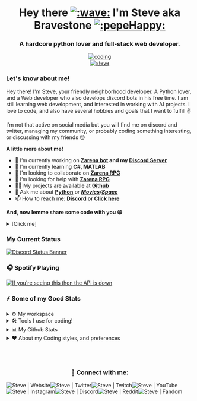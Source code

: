 <h1 name="title" align="center">
Hey there 
<a href="#title"><img src="https://raw.githubusercontent.com/MartinHeinz/MartinHeinz/master/wave.gif" width="30px" Title=":wave:" /></a> I'm Steve aka Bravestone
<a href="#title"><img src="https://cdn.discordapp.com/emojis/832140762501480469.png" width="40" Title=":pepeHappy:" /></a></h1>
<h3 align="center">A hardcore python lover and full-stack web developer.</h3>

<div name="code" align="center">
<a href="#code"><img src="https://i.pinimg.com/originals/68/ae/bf/68aebf4c71bd1d6090f87237272b01e5.gif" alt="coding" Title="Codin in progress...." /></a>
<br />
<a href="#code"><img src="https://komarev.com/ghpvc/?username=itsbravestone" alt="steve" Title="Profile visit count" /></a></div>

### Let's know about me!
Hey there! I'm Steve, your friendly neighborhood developer. A Python lover, and a Web developer who also develops discord bots in his free time. I am still learning web development, and interested in working with AI projects. I love to code, and also have several hobbies and goals that I want to fulfill ✌️

I'm not that active on social media but you will find me on discord and twitter, managing my community, or probably coding something interesting, or discussing with my friends 😛

**A little more about me!**

- 🔭 I’m currently working on **[Zarena bot](https://github.com/zarena) and my [Discord Server](https://dsc.gg/zarena-world)**
- 🌱 I’m currently learning **C#, MATLAB**
- 👯 I’m looking to collaborate on **[Zarena RPG](https://github.com/itsbravestone/Zarena-RPG)**
- 🤝 I’m looking for help with **[Zarena RPG](https://github.com/itsbravestone/Zarena-RPG)**
- 👨‍💻 My projects are available at **[Github](https://github.com/itsbravestone/)**
- 💬 Ask me about **[Python](https://www.python.org)** or ***[Movies](https://scener.com/bravestone)/[Space](https://www.space.com)***
- 📫 How to reach me: **[Discord](https://discord.com/users/435492397258899467) or [Click here](#social)**

**And, now lemme share some code with you 😁**
<details>
  <summary>[Click me]</summary>

```python
import socials
import stuff

class Steve:
  def __init__(self) -> None:
    # -- Personal section --
    self.name = "Steve"
    self.alias = "Bravestone"

    self.tagline = "Never give up!!!"

# -- About section --
        self.about = {
            "loves": [
                "💻 Coding",
                "🌎 Travelling",
                "😎 Netflix and Chill",
                "🔭 Exploring new things"
            ]
        }
    self.manages = ["Studies", "Discord_Server", "Programming"]
    self.builds = [stuff.COOL, stuff.INNOVATIVE, stuff.AWESOME, stuff.USEFUL]
    self.active_on = [socials.DISCORD, socials.TWITTER, socials.GITHUB]

    # -- Tech stack section --
        self.working_on = [stuff.code.DISCORD_BOT, stuff.code.WEB_DEVELOPMENT, stuff.security.ETHICAL_HACKING]

        self.tech_stack = {
            "code": ["Python", "C#", "Java", "JavaScript", "SQL"],
            "code-branches": ["AI", "Automation", "Full Stack development", "Networking"],
            "frontend": {
                "css": ["Bootstrap", "Bulma"],
                "js": ["React", "NextJS", "Vue", "Gatsby"]
            },
            "backend": {
                "python": ["Flask", "Django", "ExpressJS"]
            },
            "cloud": ["GCP", "AWS", "Azure"],
            "databases": {
                "SQL": ["PostgreSQL", "MySQL", "SQLite"],
                "NoSQL": ["MongoDB", "Firebase"]
            },
            "DevSecOps": ["Docker", "Version Control System", "Virtualization"],
            "Security": ["Ethical hacking", "Pentesting", "Cracking", "Networking"]
        }
        self.askme_about = ["Python", "AI", "Full Stack development", "DevSecOps", "Ethical hacking"]

        # -- Social media section --
        self.social_media = {
            "email": "imbravestone@zarena.ga",
            "github": "https://github.com/itsbravestone",
            "twitter": "https://twitter.com/imbravestone",
            "discord": "https://discord.com/users/435492397258899467"
        }

        # -- Wrapping up --
        self.fun_fact = "I'm a Marvel fan who prefers coffee over tea!"

    def __repr__(self) -> str:
        return f"<Bravestone working_on={self.working_on} active_at={self.most_active_at} ask_about={self.ask_me_about}>"

    def __str__(self) -> str:
        return self.name

    def say_hello() -> None:
        print("Hey there 👋! Nice to see you here!")


steve = Bravestone()
steve.say_hello()
```
</details>  

### My Current Status<br />

  [![Discord Status Banner](https://discord.c99.nl/widget/theme-3/435492397258899467.png)](https://dsc.gg/zarena-world)

### 🎧 Spotify Playing

  [![If you're seeing this then the API is down](https://novatorem-itsbravestone.vercel.app/api/spotify)](https://open.spotify.com/user/hcyrrk9viwxcqml24olcli1p6)

### ⚡ Some of my Good Stats

<details>
  <summary>⚙️ My workspace</summary>

  - **OS**: Windows 10 pro
  - **Browser**: Chrome, firefox and Opera
  - **Code Editor**: VSCode and Pycharm.
  - **Music Player**: Spotify
</details>

<details>
  <summary> 🛠 Tools I use for coding! </summary>

 Note: Hover over the icon to see their names.
 
- Programming Languages
  
    <a href="https://www.cprogramming.com/" target="_blank"> <img src="https://raw.githubusercontent.com/devicons/devicon/master/icons/c/c-original.svg" alt="c" width="40" height="40" Title="C"/> </a>&nbsp;&nbsp;
    <a href="https://www.w3schools.com/cpp/" target="_blank"> <img src="https://raw.githubusercontent.com/devicons/devicon/master/icons/cplusplus/cplusplus-original.svg" alt="cplusplus" width="40" height="40" Title="C++"/> </a>&nbsp;&nbsp;
    <a href="https://www.w3schools.com/cs/" target="_blank"> <img src="https://raw.githubusercontent.com/devicons/devicon/master/icons/csharp/csharp-original.svg" alt="csharp" width="40" height="40" Title="C#"/> </a>&nbsp;&nbsp;
    <a href="https://www.java.com" target="_blank"> <img src="https://raw.githubusercontent.com/devicons/devicon/master/icons/java/java-original.svg" alt="java" width="40" height="40" Title="Java"/> </a>&nbsp;&nbsp;
    <a href="https://developer.mozilla.org/en-US/docs/Web/JavaScript" target="_blank"> <img src="https://raw.githubusercontent.com/devicons/devicon/master/icons/javascript/javascript-original.svg" alt="javascript" width="40" height="40" Title="JavaScript"/> </a> &nbsp;&nbsp;
    <a href="https://www.typescriptlang.org/" target="_blank"> <img src="https://raw.githubusercontent.com/devicons/devicon/master/icons/typescript/typescript-original.svg" alt="typescript" width="40" height="40" Title="TypeScript"/> </a> &nbsp;&nbsp;
    <a href="https://www.python.org" target="_blank"> <img src="https://raw.githubusercontent.com/devicons/devicon/master/icons/python/python-original.svg" alt="python" width="40" height="40" Title="Python"/> </a> &nbsp;&nbsp;
    <a href="https://www.php.net" target="_blank"> <img src="https://raw.githubusercontent.com/devicons/devicon/master/icons/php/php-original.svg" alt="php" width="40" height="40" Title="PHP"/> </a>&nbsp;&nbsp;
    <a href="https://www.ruby-lang.org/en/" target="_blank"> <img src="https://raw.githubusercontent.com/devicons/devicon/master/icons/ruby/ruby-original.svg" alt="ruby" width="40" height="40" Title="Ruby"/> </a>&nbsp;&nbsp;
    <a href="https://elixir-lang.org" target="_blank"> <img src="https://www.vectorlogo.zone/logos/elixir-lang/elixir-lang-icon.svg" alt="elixir" width="40" height="40" Title="Elixir"/> </a> 

- Frontend Development

    <a href="https://www.w3.org/html/" target="_blank"> <img src="https://raw.githubusercontent.com/devicons/devicon/master/icons/html5/html5-original-wordmark.svg" alt="html5" width="40" height="40" Title="HTML5"/> </a>&nbsp;&nbsp;
    <a href="https://www.w3schools.com/css/" target="_blank"> <img src="https://raw.githubusercontent.com/devicons/devicon/master/icons/css3/css3-original-wordmark.svg" alt="css3" width="40" height="40" Title="CSS3"/> </a>&nbsp;&nbsp;
    <a href="https://sass-lang.com" target="_blank"> <img src="https://raw.githubusercontent.com/devicons/devicon/master/icons/sass/sass-original.svg" alt="sass" width="40" height="40" Title="SASS"/> </a>&nbsp;&nbsp;
    <a href="https://getbootstrap.com" target="_blank"> <img src="https://raw.githubusercontent.com/devicons/devicon/master/icons/bootstrap/bootstrap-plain-wordmark.svg" alt="bootstrap" width="40" height="40" Title="Bootstrap"/> </a> &nbsp;&nbsp;
    <a href="https://bulma.io/" target="_blank"> <img src="https://raw.githubusercontent.com/gilbarbara/logos/804dc257b59e144eaca5bc6ffd16949752c6f789/logos/bulma.svg" alt="bulma" width="40" height="40" Title="Bulma"/> </a>&nbsp;&nbsp;
    <a href="https://babeljs.io/" target="_blank"> <img src="https://www.vectorlogo.zone/logos/babeljs/babeljs-icon.svg" alt="babel" width="40" height="40" Title="Babel"/> </a>&nbsp;
    <a href="https://reactjs.org/" target="_blank"> <img src="https://raw.githubusercontent.com/devicons/devicon/master/icons/react/react-original-wordmark.svg" alt="react" width="40" height="40" Title="ReactJS"/> </a>&nbsp;&nbsp;
    <a href="https://vuejs.org/" target="_blank"> <img src="https://raw.githubusercontent.com/devicons/devicon/master/icons/vuejs/vuejs-original-wordmark.svg" alt="vuejs" width="40" height="40" Title="VueJS"/> </a>

- Backend Development

    <a href="https://nodejs.org" target="_blank"> <img src="https://raw.githubusercontent.com/devicons/devicon/master/icons/nodejs/nodejs-original-wordmark.svg" alt="nodejs" width="40" height="40" Title="NodeJS"/> </a>&nbsp;&nbsp;
    <a href="https://expressjs.com" target="_blank"> <img src="https://raw.githubusercontent.com/devicons/devicon/master/icons/express/express-original-wordmark.svg" alt="express" width="40" height="40" Title="Express"/> </a>&nbsp;&nbsp;
    <a href="https://hadoop.apache.org/" target="_blank"> <img src="https://www.vectorlogo.zone/logos/apache_hadoop/apache_hadoop-icon.svg" alt="hadoop" width="40" height="40" Title="Hadoop"/> </a>&nbsp;&nbsp;
    <a href="https://www.nginx.com" target="_blank"> <img src="https://raw.githubusercontent.com/devicons/devicon/master/icons/nginx/nginx-original.svg" alt="nginx" width="40" height="40" Title="NGINX"/> </a>

- Mobile App Development

    <a href="https://developer.android.com" target="_blank"> <img src="https://raw.githubusercontent.com/devicons/devicon/master/icons/android/android-original-wordmark.svg" alt="android" width="40" height="40" Title="Android Studio"/> </a>&nbsp;&nbsp;
    <a href="https://flutter.dev" target="_blank"> <img src="https://www.vectorlogo.zone/logos/flutterio/flutterio-icon.svg" alt="flutter" width="40" height="40" Title="Flutter"/> </a>&nbsp;&nbsp;
    <a href="https://reactnative.dev/" target="_blank"> <img src="https://reactnative.dev/img/header_logo.svg" alt="reactnative" width="40" height="40" Title="React Native"/> </a> 

- AI / ML

    <a href="https://www.tensorflow.org" target="_blank"> <img src="https://www.vectorlogo.zone/logos/tensorflow/tensorflow-icon.svg" alt="tensorflow" width="40" height="40" Title="TensorFlow"/> </a>&nbsp;&nbsp;
    <a href="https://scikit-learn.org/" target="_blank"> <img src="https://upload.wikimedia.org/wikipedia/commons/0/05/Scikit_learn_logo_small.svg" alt="scikit_learn" width="40" height="40" Title="Scikit-learn"/> </a>&nbsp;&nbsp;
    <a href="https://opencv.org/" target="_blank"> <img src="https://www.vectorlogo.zone/logos/opencv/opencv-icon.svg" alt="opencv" width="40" height="40" Title="OpenCV"/> </a>&nbsp;&nbsp;
    <a href="https://pandas.pydata.org/" target="_blank"> <img src="https://numfocus.org/wp-content/uploads/2016/07/pandas-logo-300.png" alt="Pandas" width="40" height="40" Title="Pandas"/> </a>&nbsp;&nbsp;
    <a href="https://numpy.org/" target="_blank"> <img src="https://www.vectorlogo.zone/logos/numpy/numpy-icon.svg" alt="NumPy" width="40" height="40" Title="NumPy"/> </a>

- Databases
  
    <a href="https://www.mysql.com/" target="_blank"> <img src="https://raw.githubusercontent.com/devicons/devicon/master/icons/mysql/mysql-original-wordmark.svg" alt="mysql" width="40" height="40" Title="MySQL"/> </a>&nbsp;&nbsp;
    <a href="https://www.sqlite.org/" target="_blank"> <img src="https://www.vectorlogo.zone/logos/sqlite/sqlite-icon.svg" alt="sqlite" width="40" height="40" Title="SQLite"/> </a>&nbsp;&nbsp; 
    <a href="https://www.postgresql.org" target="_blank"> <img src="https://raw.githubusercontent.com/devicons/devicon/master/icons/postgresql/postgresql-original-wordmark.svg" alt="postgresql" width="40" height="40" Title="PostgresSQL"/> </a>&nbsp;&nbsp;
    <a href="https://mariadb.org/" target="_blank"> <img src="https://www.vectorlogo.zone/logos/mariadb/mariadb-icon.svg" alt="mariadb" width="40" height="40" Title="MariaDB"/> </a>&nbsp;&nbsp; 
    <a href="https://www.mongodb.com/" target="_blank"> <img src="https://raw.githubusercontent.com/devicons/devicon/master/icons/mongodb/mongodb-original-wordmark.svg" alt="mongodb" width="40" height="40" Title="MongoDB"/> </a>&nbsp;&nbsp;
    <a href="https://cassandra.apache.org/" target="_blank"> <img src="https://www.vectorlogo.zone/logos/apache_cassandra/apache_cassandra-icon.svg" alt="cassandra" width="40" height="40" Title="Cassandra"/> </a> 

- Data Visualization

    <a href="https://www.chartjs.org" target="_blank"> <img src="https://www.chartjs.org/media/logo-title.svg" alt="chartjs" width="40" height="40" Title="ChartJS"/> </a>&nbsp;&nbsp;
    <a href="https://canvasjs.com" target="_blank"> <img src="https://raw.githubusercontent.com/Hardik0307/Hardik0307/master/assets/canvasjs-charts.svg" alt="canvasjs" width="40" height="40" Title="CanvasJS"/> </a>&nbsp;&nbsp;
    <a href="https://grafana.com" target="_blank"> <img src="https://www.vectorlogo.zone/logos/grafana/grafana-icon.svg" alt="grafana" width="40" height="40" Title="Grafana"/> </a> 

- DevOps

    <a href="https://aws.amazon.com" target="_blank"> <img src="https://raw.githubusercontent.com/devicons/devicon/master/icons/amazonwebservices/amazonwebservices-original-wordmark.svg" alt="aws" width="40" height="40" Title="Amazon Web Services"/> </a>&nbsp;&nbsp;
    <a href="https://www.docker.com/" target="_blank"> <img src="https://raw.githubusercontent.com/devicons/devicon/master/icons/docker/docker-original-wordmark.svg" alt="docker" width="40" height="40" Title="Docker"/> </a>&nbsp;&nbsp;
    <a href="https://cloud.google.com" target="_blank"> <img src="https://www.vectorlogo.zone/logos/google_cloud/google_cloud-icon.svg" alt="gcp" width="40" height="40" Title="Google Cloud Platform"/> </a>&nbsp;&nbsp;
    <a href="https://kubernetes.io" target="_blank"> <img src="https://www.vectorlogo.zone/logos/kubernetes/kubernetes-icon.svg" alt="kubernetes" width="40" height="40" Title="Kubernetes"/> </a>&nbsp;&nbsp;
    <a href="https://www.gnu.org/software/bash/" target="_blank"> <img src="https://www.vectorlogo.zone/logos/gnu_bash/gnu_bash-icon.svg" alt="bash" width="40" height="40" Title="Bash"/> </a>&nbsp;&nbsp;
    <a href="https://azure.microsoft.com/en-in/" target="_blank"> <img src="https://www.vectorlogo.zone/logos/microsoft_azure/microsoft_azure-icon.svg" alt="azure" width="40" height="40" Title="Microsoft Azure"/> </a>&nbsp;&nbsp;
    <a href="https://travis-ci.org" target="_blank"> <img src="https://www.vectorlogo.zone/logos/travis-ci/travis-ci-icon.svg" alt="travisci" width="40" height="40" Title="Travis CI"/> </a> 

- Backend as a Service(BaaS)

    <a href="https://firebase.google.com/" target="_blank"> <img src="https://www.vectorlogo.zone/logos/firebase/firebase-icon.svg" alt="firebase" width="40" height="40" Title="Google Firebase"/> </a>&nbsp;&nbsp; 
    <a href="https://heroku.com" target="_blank"> <img src="https://www.vectorlogo.zone/logos/heroku/heroku-icon.svg" alt="heroku" width="40" height="40" Title="Heroku"/> </a> 

- Frameworks

    <a href="https://www.djangoproject.com/" target="_blank"> <img src="https://raw.githubusercontent.com/devicons/devicon/master/icons/django/django-original.svg" alt="django" width="40" height="40" Title="Django"/> </a>&nbsp;&nbsp;
    <a href="https://dotnet.microsoft.com/" target="_blank"> <img src="https://raw.githubusercontent.com/devicons/devicon/master/icons/dot-net/dot-net-original-wordmark.svg" alt="dotnet" width="40" height="40" Title="Microsoft .NET"/> </a>&nbsp;&nbsp;
    <a href="https://www.electronjs.org" target="_blank"> <img src="https://raw.githubusercontent.com/devicons/devicon/master/icons/electron/electron-original.svg" alt="electron" width="40" height="40" Title="Electron"/> </a>&nbsp;&nbsp;
    <a href="https://laravel.com/" target="_blank"> <img src="https://raw.githubusercontent.com/devicons/devicon/master/icons/laravel/laravel-plain-wordmark.svg" alt="laravel" width="40" height="40" Title="Laravel"/> </a>&nbsp;&nbsp;
    <a href="https://rubyonrails.org" target="_blank"> <img src="https://raw.githubusercontent.com/devicons/devicon/master/icons/rails/rails-original-wordmark.svg" alt="rails" width="40" height="40" Title="Ruby on Rails"/> </a>&nbsp;&nbsp;
    <a href="https://flask.palletsprojects.com/" target="_blank"> <img src="https://www.vectorlogo.zone/logos/pocoo_flask/pocoo_flask-icon.svg" alt="flask" width="40" height="40" Title="Flask"/> </a> 

- Testing

    <a href="https://www.selenium.dev" target="_blank"> <img src="https://raw.githubusercontent.com/detain/svg-logos/780f25886640cef088af994181646db2f6b1a3f8/svg/selenium-logo.svg" alt="selenium" width="40" height="40" Title="Selenium"/> </a>&nbsp;&nbsp;
    <a href="https://mochajs.org" target="_blank"> <img src="https://www.vectorlogo.zone/logos/mochajs/mochajs-icon.svg" alt="mocha" width="40" height="40" Title="Mocha"/> </a>&nbsp;&nbsp;
    <a href="https://jasmine.github.io/" target="_blank"> <img src="https://www.vectorlogo.zone/logos/jasmine/jasmine-icon.svg" alt="jasmine" width="40" height="40" Title="Jasmine"/> </a> 

- Software

    <a href="https://www.adobe.com/in/products/illustrator.html" target="_blank"> <img src="https://www.vectorlogo.zone/logos/adobe_illustrator/adobe_illustrator-icon.svg" alt="illustrator" width="40" height="40" Title="Adobe Illustrator"/> </a>&nbsp;&nbsp;
    <a href="https://www.photoshop.com/en" target="_blank"> <img src="https://img.icons8.com/color/48/000000/adobe-photoshop.png" alt="photoshop" width="40" height="40" Title="Adobe Photoshop"/> </a>&nbsp;&nbsp;
    <a href="https://www.adobe.com/in/products/aftereffects/" target="_blank"> <img src="https://img.icons8.com/color/96/000000/adobe-after-effects.png" alt="after-effects" width="40" height="40" Title="Adobe After Effects"/> </a>&nbsp;&nbsp;
    <a href="https://www.blender.org/" target="_blank"> <img src="https://download.blender.org/branding/community/blender_community_badge_white.svg" alt="blender" width="40" height="40" Title="Blender"/> </a>&nbsp;&nbsp;
    <a href="https://www.mathworks.com/" target="_blank"> <img src="https://upload.wikimedia.org/wikipedia/commons/2/21/Matlab_Logo.png" alt="matlab" width="40" height="40" Title="MATLAB"/> </a>&nbsp;&nbsp;
    <a href="https://postman.com" target="_blank"> <img src="https://www.vectorlogo.zone/logos/getpostman/getpostman-icon.svg" alt="postman" width="40" height="40" Title="Postman"/> </a> 

- Static Site Generators

    <a href="https://www.gatsbyjs.com/" target="_blank"> <img src="https://www.vectorlogo.zone/logos/gatsbyjs/gatsbyjs-icon.svg" alt="gatsby" width="40" height="40" Title="Gatsby"/> </a> &nbsp;&nbsp;
    <a href="https://gohugo.io/" target="_blank"> <img src="https://api.iconify.design/logos-hugo.svg" alt="hugo" width="40" height="40" Title="Hugo"/> </a>&nbsp;&nbsp;
    <a href="https://jekyllrb.com/" target="_blank"> <img src="https://www.vectorlogo.zone/logos/jekyllrb/jekyllrb-icon.svg" alt="jekyll" width="40" height="40" Title="Jekyll"/> </a>&nbsp;&nbsp;
    <a href="https://nextjs.org/" target="_blank"> <img src="https://cdn.worldvectorlogo.com/logos/nextjs-3.svg" alt="nextjs" width="40" height="40" Title="NextJS"/> </a>&nbsp;&nbsp;
    <a href="https://scully.io/" target="_blank"> <img src="https://raw.githubusercontent.com/scullyio/scully/main/assets/logos/SVG/scullyio-icon.svg" alt="scully" width="40" height="40" Title="Scully"/> </a>

- Game Engines

    <a href="https://unity.com/" target="_blank"> <img src="https://www.vectorlogo.zone/logos/unity3d/unity3d-icon.svg" alt="unity" width="40" height="40" Title="Unity 3D Engine"/> </a>&nbsp;&nbsp;
    <a href="https://unrealengine.com/" target="_blank"> <img src="https://raw.githubusercontent.com/kenangundogan/fontisto/036b7eca71aab1bef8e6a0518f7329f13ed62f6b/icons/svg/brand/unreal-engine.svg" alt="unreal" width="40" height="40" Title="Unreal Engine"/> </a> 

- Operating Systems

    <a href="https://www.microsoft.com/en-in/windows" target="_blank"> <img src="https://img.icons8.com/color/96/000000/windows-10.png" alt="windows" width="40" height="40" Title="Microsoft Windows"/> </a>&nbsp;&nbsp;
    <a href="https://linuxmint.com/" target="_blank"> <img src="https://img.icons8.com/color/96/000000/linux-mint.png" alt="linux-mint" width="40" height="40" Title="Linux Mint"/> </a>&nbsp;&nbsp;
    <a href="https://www.kali.org/" target="_blank"> <img src="https://img.icons8.com/color/96/000000/kali-linux.png" alt="kali-linux" width="40" height="40" Title="Kali Linux"/> </a>&nbsp;&nbsp;
    <a href="https://getfedora.org/" target="_blank"> <img src="https://www.vectorlogo.zone/logos/getfedora/getfedora-icon.svg" alt="fedora" width="40" height="40" Title="Fedora"/> </a>&nbsp;&nbsp;
    <a href="https://www.redhat.com/" target="_blank"> <img src="https://www.vectorlogo.zone/logos/redhat/redhat-icon.svg" alt="redhat" width="40" height="40" Title="RedHat"/> </a>&nbsp;&nbsp;
    <a href="https://ubuntu.com/" target="_blank"> <img src="https://www.vectorlogo.zone/logos/ubuntu/ubuntu-icon.svg" alt="ubuntu" width="40" height="40" Title="Ubuntu"/> </a>

- Music platforms

    <a href="https://www.spotify.com/" target="_blank"> <img src="https://www.vectorlogo.zone/logos/spotify/spotify-icon.svg" alt="spotify" width="40" height="40" Title="Spotify"/> </a>&nbsp;&nbsp;
    <a href="https://soundcloud.com/" target="_blank"> <img src="https://www.vectorlogo.zone/logos/soundcloud/soundcloud-icon.svg" alt="soundcloud" width="40" height="40" Title="SoundCloud"/> </a>&nbsp;&nbsp;
    <a href="https://music.youtube.com/" target="_blank"> <img src="https://img.icons8.com/color/96/000000/youtube-music.png" alt="youtube-music" width="40" height="40" Title="YouTube Music"/> </a>

- Others

    <a href="https://www.linux.org/" target="_blank"> <img src="https://www.vectorlogo.zone/logos/linux/linux-icon.svg" alt="linux" width="40" height="40" Title="Linux"/> </a>&nbsp;&nbsp;
    <a href="https://git-scm.com/" target="_blank"> <img src="https://www.vectorlogo.zone/logos/git-scm/git-scm-icon.svg" alt="git" width="40" height="40" Title="Git"/> </a> &nbsp;&nbsp;
    <a href="https://github.com/" target="_blank"> <img src="https://www.vectorlogo.zone/logos/github/github-icon.svg" alt="GitHub" width="40" height="40" Title="GitHub"/> </a>&nbsp;&nbsp;
    <a href="https://gitlab.com/" target="_blank"> <img src="https://www.vectorlogo.zone/logos/gitlab/gitlab-icon.svg" alt="GitLab" width="40" height="40" Title="GitLab"/> </a>

</details>

<details>

  <summary>📊 My Github Stats</summary>
 
  <p><img src="https://github-readme-stats.vercel.app/api?username=itsbravestone&show_icons=true&hide=contribs&theme=blueberry&include_all_commits=true&line_height=25" alt="steve" /></p>
  
  <p><img align="center" src="https://github-readme-streak-stats.herokuapp.com/?user=itsbravestone&theme=algolia&fire=cyan" alt="steve" /></p>
  
  <p align="left"> <a href="https://github.com/itsbravestone"><img src="https://github-profile-trophy.vercel.app/?username=itsbravestone" alt="steve" /></a> </p>

</details>

<details>
  <summary>❤️ About my Coding styles, and preferences </summary>
  Note: The stats shown below are automatically generated by Wakatime API using Github action. <br /><br />

<!--START_SECTION:waka-->
![Lines of code](https://img.shields.io/badge/From%20Hello%20World%20I%27ve%20Written-560820%20lines%20of%20code-blue)

**🐱 My GitHub Data** 

> 🏆 320 Contributions in the Year 2021
 > 
> 📦 39.0 kB Used in GitHub's Storage 
 > 
> 🚫 Not Opted to Hire
 > 
> 📜 37 Public Repositories 
 > 
> 🔑 9 Private Repositories  
 > 
**I'm a Night 🦉** 

```text
🌞 Morning    164 commits    ██████████░░░░░░░░░░░░░░░   41.41% 
🌆 Daytime    24 commits     █░░░░░░░░░░░░░░░░░░░░░░░░   6.06% 
🌃 Evening    60 commits     ███░░░░░░░░░░░░░░░░░░░░░░   15.15% 
🌙 Night      148 commits    █████████░░░░░░░░░░░░░░░░   37.37%

```
📅 **I'm Most Productive on Wednesday** 

```text
Monday       28 commits     █░░░░░░░░░░░░░░░░░░░░░░░░   7.07% 
Tuesday      80 commits     █████░░░░░░░░░░░░░░░░░░░░   20.2% 
Wednesday    127 commits    ████████░░░░░░░░░░░░░░░░░   32.07% 
Thursday     31 commits     ██░░░░░░░░░░░░░░░░░░░░░░░   7.83% 
Friday       74 commits     ████░░░░░░░░░░░░░░░░░░░░░   18.69% 
Saturday     27 commits     █░░░░░░░░░░░░░░░░░░░░░░░░   6.82% 
Sunday       29 commits     █░░░░░░░░░░░░░░░░░░░░░░░░   7.32%

```


📊 **This Week I Spent My Time On** 

```text
💬 Programming Languages: 
Python                   5 hrs 44 mins       ██████████████████░░░░░░░   72.08% 
HTML                     1 hr 31 mins        ████░░░░░░░░░░░░░░░░░░░░░   19.1% 
CSS                      42 mins             ██░░░░░░░░░░░░░░░░░░░░░░░   8.81%

🔥 Editors: 
VS Code                  7 hrs 58 mins       █████████████████████████   100.0%

🐱‍💻 Projects: 
Zarena's Website         5 hrs 57 mins       ██████████████████░░░░░░░   74.72% 
Zarena bot               1 hr 58 mins        ██████░░░░░░░░░░░░░░░░░░░   24.74% 
Destiny bot              2 mins              ░░░░░░░░░░░░░░░░░░░░░░░░░   0.54%

💻 Operating System: 
Windows                  7 hrs 58 mins       █████████████████████████   100.0%

```

**I Mostly Code in Python** 

```text
Python                   10 repos            █████████████░░░░░░░░░░░░   52.63% 
JavaScript               2 repos             ██░░░░░░░░░░░░░░░░░░░░░░░   10.53% 
C++                      2 repos             ██░░░░░░░░░░░░░░░░░░░░░░░   10.53% 
Assembly                 1 repo              █░░░░░░░░░░░░░░░░░░░░░░░░   5.26% 
Jupyter Notebook         1 repo              █░░░░░░░░░░░░░░░░░░░░░░░░   5.26%

```


**Timeline**

![Chart not found](https://raw.githubusercontent.com/itsbravestone/itsbravestone/main/charts/bar_graph.png) 


 Last Updated on 08/11/2021
<!--END_SECTION:waka-->
</details>

<br />
<div name="social"></div>
<br />
<br />
<div align=center>

### 🔗 Connect with me:

[<img align="left" alt="Steve | Website" src="https://img.shields.io/badge/Website-02ccf7?style=for-the-badge&logo=googleearth&logoColor=white" />][website]
[<img align="left" alt="Steve | Twitter" src="https://img.shields.io/badge/Twitter-1DA1F2?style=for-the-badge&logo=twitter&logoColor=white" />][twitter]
[<img align="left" alt="Steve | Twitch" src="https://img.shields.io/badge/Twitch-9146FF?style=for-the-badge&logo=twitch&logoColor=white" />][twitch]
[<img align="left" alt="Steve | YouTube" src="https://img.shields.io/badge/YouTube-FF0000?style=for-the-badge&logo=youtube&logoColor=white" />][youtube]
[<img align="left" alt="Steve | Instagram" src="https://img.shields.io/badge/Instagram-E4405F?style=for-the-badge&logo=instagram&logoColor=white" />][instagram]
[<img align="left" alt="Steve | Discord" src="https://img.shields.io/badge/Discord-7289DA?style=for-the-badge&logo=discord&logoColor=white" />][discord]
[<img align="left" alt="Steve | Reddit" src="https://img.shields.io/badge/Reddit-FF4500?style=for-the-badge&logo=reddit&logoColor=white" />][reddit]
[<img align="left" alt="Steve | Fandom" src="https://img.shields.io/badge/Fandom-00D6D6?style=for-the-badge&logo=fandom&logoColor=white" />][fandom]
</div>
  
[website]: https://imbravestone.ga
[twitter]: https://twitter.com/imbravestone
[twitch]: https://www.twitch.tv/imbravestone
[youtube]: https://www.youtube.com/channel/UCFY3Nt74SAb5iHpfsI5BxVA
[instagram]: https://www.instagram.com
[discord]: https://discord.com/users/435492397258899467
[reddit]: https://www.reddit.com/user/imbravestone
[fandom]: https://zarena.fandom.com/wiki/User:Imbravestone
